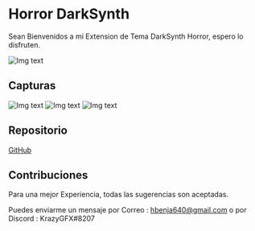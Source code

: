 # Horror DarkSynth
Sean Bienvenidos a mi Extension de Tema DarkSynth Horror, espero lo disfruten.

![Img text](https://github.com/krazygfx/darksynth/blob/master/icon/darkwp.png?raw=true)

## Capturas

![Img text](https://raw.githubusercontent.com/krazygfx/darksynth/master/capturas/cap2.png)
![Img text](https://raw.githubusercontent.com/krazygfx/darksynth/master/capturas/cap1.png)
![Img text](https://raw.githubusercontent.com/krazygfx/darksynth/master/capturas/cap3.png)

## Repositorio

[GitHub](https://github.com/krazygfx/darksynth)

## Contribuciones
Para una mejor Experiencia, todas las sugerencias son aceptadas.

Puedes enviarme un mensaje por Correo : hbenja640@gmail.com  o por Discord : KrazyGFX#8207
